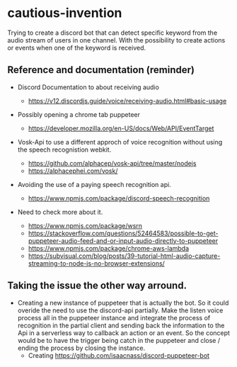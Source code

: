 # cautious-invention
Trying to create a discord bot that can detect specific keyword from the audio stream of users in one channel. With the possibility to create actions or events when one of the keyword is received.

## Reference and documentation (reminder)

- Discord Documentation to about receiving audio
  - https://v12.discordjs.guide/voice/receiving-audio.html#basic-usage

- Possibly opening a chrome tab puppeteer 
  - https://developer.mozilla.org/en-US/docs/Web/API/EventTarget

- Vosk-Api to use a different approch of voice recognition without using the speech recognistion webkit.
  - https://github.com/alphacep/vosk-api/tree/master/nodejs
  - https://alphacephei.com/vosk/

- Avoiding the use of a paying speech recognition api. 
  - https://www.npmjs.com/package/discord-speech-recognition

- Need to check more about it.
  - https://www.npmjs.com/package/wsrn
  - https://stackoverflow.com/questions/52464583/possible-to-get-puppeteer-audio-feed-and-or-input-audio-directly-to-puppeteer
  - https://www.npmjs.com/package/chrome-aws-lambda
  - https://subvisual.com/blog/posts/39-tutorial-html-audio-capture-streaming-to-node-js-no-browser-extensions/


## Taking the issue the other way arround.
- Creating a new instance of puppeteer that is actually the bot. So it could overide the need to use the discord-api partially. Make the listen voice process all in the puppeteer instance and integrate the process of recognition in the partial client and sending back the information to the Api in a serverless way to callback an action or an event. So the concept would be to have the trigger being catch in the puppeteer and close / ending the process by closing the instance.
  - Creating https://github.com/isaacnass/discord-puppeteer-bot
